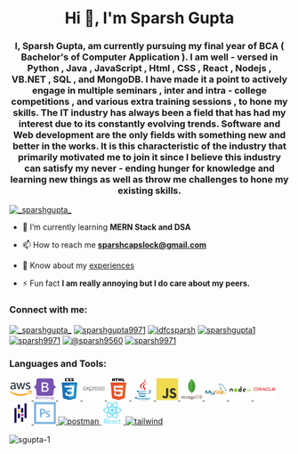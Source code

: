 <h1 align="center">Hi 👋, I'm Sparsh Gupta</h1>
<h3 align="center">I, Sparsh Gupta, am currently pursuing my final year of BCA ( Bachelor's of Computer Application ). I am well - versed in Python , Java , JavaScript , Html , CSS , React , Nodejs , VB.NET , SQL , and MongoDB. I have made it a point to actively engage in multiple seminars , inter and intra - college competitions , and various extra training sessions , to hone my skills. The IT industry has always been a field that has had my interest due to its constantly evolving trends. Software and Web development are the only fields with something new and better in the works. It is this characteristic of the industry that primarily motivated me to join it since I believe this industry can satisfy my never - ending hunger for knowledge and learning new things as well as throw me challenges to hone my existing skills.</h3>

<p align="left"> <a href="https://twitter.com/_sparshgupta_" target="blank"><img src="https://img.shields.io/twitter/follow/_sparshgupta_?logo=twitter&style=for-the-badge" alt="_sparshgupta_" /></a> </p>

- 🌱 I’m currently learning **MERN Stack and DSA**

- 📫 How to reach me **sparshcapslock@gmail.com**

- 📄 Know about my <a href="https://drive.google.com/drive/folders/13ApARI_1oVgmnIBjZsmqenR7piC2JGJX?usp=sharing">experiences</a>

- ⚡ Fun fact **I am really annoying but I do care about my peers.**

<h3 align="left">Connect with me:</h3>
<p align="left">
<a href="https://twitter.com/_sparshgupta_" target="blank"><img align="center" src="https://raw.githubusercontent.com/rahuldkjain/github-profile-readme-generator/master/src/images/icons/Social/twitter.svg" alt="_sparshgupta_" height="30" width="40" /></a>
<a href="https://linkedin.com/in/sparshgupta9971" target="blank"><img align="center" src="https://raw.githubusercontent.com/rahuldkjain/github-profile-readme-generator/master/src/images/icons/Social/linked-in-alt.svg" alt="sparshgupta9971" height="30" width="40" /></a>
<a href="https://instagram.com/idfcsparsh" target="blank"><img align="center" src="https://raw.githubusercontent.com/rahuldkjain/github-profile-readme-generator/master/src/images/icons/Social/instagram.svg" alt="idfcsparsh" height="30" width="40" /></a>
<a href="https://www.codechef.com/users/sparshgupta1" target="blank"><img align="center" src="https://cdn.jsdelivr.net/npm/simple-icons@3.1.0/icons/codechef.svg" alt="sparshgupta1" height="30" width="40" /></a>
<a href="https://www.hackerrank.com/sparsh9971" target="blank"><img align="center" src="https://raw.githubusercontent.com/rahuldkjain/github-profile-readme-generator/master/src/images/icons/Social/hackerrank.svg" alt="sparsh9971" height="30" width="40" /></a>
<a href="https://www.hackerearth.com/@sparsh9560" target="blank"><img align="center" src="https://raw.githubusercontent.com/rahuldkjain/github-profile-readme-generator/master/src/images/icons/Social/hackerearth.svg" alt="@sparsh9560" height="30" width="40" /></a>
<a href="https://auth.geeksforgeeks.org/user/sparsh9971" target="blank"><img align="center" src="https://raw.githubusercontent.com/rahuldkjain/github-profile-readme-generator/master/src/images/icons/Social/geeks-for-geeks.svg" alt="sparsh9971" height="30" width="40" /></a>
</p>

<h3 align="left">Languages and Tools:</h3>
<p align="left"> <a href="https://aws.amazon.com" target="_blank" rel="noreferrer"> <img src="https://raw.githubusercontent.com/devicons/devicon/master/icons/amazonwebservices/amazonwebservices-original-wordmark.svg" alt="aws" width="40" height="40"/> </a> <a href="https://getbootstrap.com" target="_blank" rel="noreferrer"> <img src="https://raw.githubusercontent.com/devicons/devicon/master/icons/bootstrap/bootstrap-plain-wordmark.svg" alt="bootstrap" width="40" height="40"/> </a> <a href="https://www.w3schools.com/css/" target="_blank" rel="noreferrer"> <img src="https://raw.githubusercontent.com/devicons/devicon/master/icons/css3/css3-original-wordmark.svg" alt="css3" width="40" height="40"/> </a> <a href="https://expressjs.com" target="_blank" rel="noreferrer"> <img src="https://raw.githubusercontent.com/devicons/devicon/master/icons/express/express-original-wordmark.svg" alt="express" width="40" height="40"/> </a> <a href="https://www.w3.org/html/" target="_blank" rel="noreferrer"> <img src="https://raw.githubusercontent.com/devicons/devicon/master/icons/html5/html5-original-wordmark.svg" alt="html5" width="40" height="40"/> </a> <a href="https://www.java.com" target="_blank" rel="noreferrer"> <img src="https://raw.githubusercontent.com/devicons/devicon/master/icons/java/java-original.svg" alt="java" width="40" height="40"/> </a> <a href="https://developer.mozilla.org/en-US/docs/Web/JavaScript" target="_blank" rel="noreferrer"> <img src="https://raw.githubusercontent.com/devicons/devicon/master/icons/javascript/javascript-original.svg" alt="javascript" width="40" height="40"/> </a> <a href="https://www.mongodb.com/" target="_blank" rel="noreferrer"> <img src="https://raw.githubusercontent.com/devicons/devicon/master/icons/mongodb/mongodb-original-wordmark.svg" alt="mongodb" width="40" height="40"/> </a> <a href="https://www.mysql.com/" target="_blank" rel="noreferrer"> <img src="https://raw.githubusercontent.com/devicons/devicon/master/icons/mysql/mysql-original-wordmark.svg" alt="mysql" width="40" height="40"/> </a> <a href="https://nodejs.org" target="_blank" rel="noreferrer"> <img src="https://raw.githubusercontent.com/devicons/devicon/master/icons/nodejs/nodejs-original-wordmark.svg" alt="nodejs" width="40" height="40"/> </a> <a href="https://www.oracle.com/" target="_blank" rel="noreferrer"> <img src="https://raw.githubusercontent.com/devicons/devicon/master/icons/oracle/oracle-original.svg" alt="oracle" width="40" height="40"/> </a> <a href="https://pandas.pydata.org/" target="_blank" rel="noreferrer"> <img src="https://raw.githubusercontent.com/devicons/devicon/2ae2a900d2f041da66e950e4d48052658d850630/icons/pandas/pandas-original.svg" alt="pandas" width="40" height="40"/> </a> <a href="https://www.photoshop.com/en" target="_blank" rel="noreferrer"> <img src="https://raw.githubusercontent.com/devicons/devicon/master/icons/photoshop/photoshop-line.svg" alt="photoshop" width="40" height="40"/> </a> <a href="https://postman.com" target="_blank" rel="noreferrer"> <img src="https://www.vectorlogo.zone/logos/getpostman/getpostman-icon.svg" alt="postman" width="40" height="40"/> </a> <a href="https://reactjs.org/" target="_blank" rel="noreferrer"> <img src="https://raw.githubusercontent.com/devicons/devicon/master/icons/react/react-original-wordmark.svg" alt="react" width="40" height="40"/> </a> <a href="https://tailwindcss.com/" target="_blank" rel="noreferrer"> <img src="https://www.vectorlogo.zone/logos/tailwindcss/tailwindcss-icon.svg" alt="tailwind" width="40" height="40"/> </a> </p>

<p><img align="center" src="https://github-readme-stats.vercel.app/api/top-langs?username=sgupta-1&show_icons=true&locale=en&layout=compact" alt="sgupta-1" /></p>
